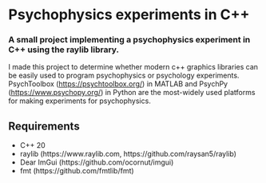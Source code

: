 # Psychophysics  experiments in C++

### A small project implementing a psychophysics experiment in C++ using the raylib library.

I made this project to determine whether modern c++ graphics libraries can be easily used to program psychophysics
or psychology experiments. PsychToolbox  (https://psychtoolbox.org/) in MATLAB and PsychPy  (https://www.psychopy.org/)
in Python are the most-widely used platforms for making experiments for psychophysics.

## Requirements

<ul>
<li>C++ 20
<li> raylib (https://www.raylib.com, https://github.com/raysan5/raylib) 
<li> Dear ImGui (https://github.com/ocornut/imgui)
<li> fmt (https://github.com/fmtlib/fmt)
</ul>


